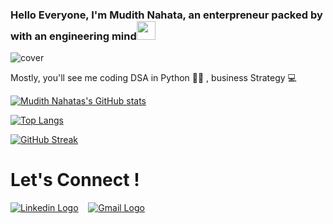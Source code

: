 ### Hello Everyone, I'm Mudith Nahata, an enterpreneur packed by with an engineering mind<img src="eye-blink.gif" width="30px" height="30px" /><br>

![cover](https://user-images.githubusercontent.com/96544398/229838059-27709b89-cb43-4be2-a88d-97a946525607.gif)


<p>
  Mostly, you'll see me coding DSA in Python 👩‍💻 , business Strategy 💻 
</p>

[![Mudith Nahatas's GitHub stats](https://github-readme-stats.vercel.app/api?username=mudith-nahata)](https://github.com/mudith-nahata/github-readme-stats&show_icons=true&bg_color=#363e7d&title_color=#fff94c&text_color=#9f9f9f&icon_color=#ddd842&border_color=#000000)

[![Top Langs](https://github-readme-stats.vercel.app/api/top-langs/?username=mudith-nahata&layout=compact)](https://github.com/mudith-nahata/github-readme-stats)

[![GitHub Streak](https://github-readme-streak-stats.herokuapp.com?user=mudith-nahata&date_format=M%20j%5B%2C%20Y%5D&background=363E7D&ring=FFFA4C&stroke=FFF94C&border=000000&fire=FFF94C&currStreakNum=E5FEFF&sideNums=FFFA4C&currStreakLabel=FFFA4C&sideLabels=DDD842&dates=D4DDDD)](https://git.io/streak-stats)

# Let's Connect ! 

[<img src="https://img.shields.io/badge/LinkedIn-0077B5?style=for-the-badge&logo=linkedin&logoColor=white" alt="Linkedin Logo">](https://www.linkedin.com/in/mudith-nahata-24b525206//) &nbsp;&nbsp;
[<img src="https://img.shields.io/badge/Gmail-D14836?style=for-the-badge&logo=gmail&logoColor=white" alt="Gmail Logo">](mailto:jainmudith2002@gmail.com) &nbsp;&nbsp;
